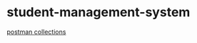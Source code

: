 # student-management-system

[postman collections](https://www.getpostman.com/collections/1f105eb47c3b65a5c6c0)
